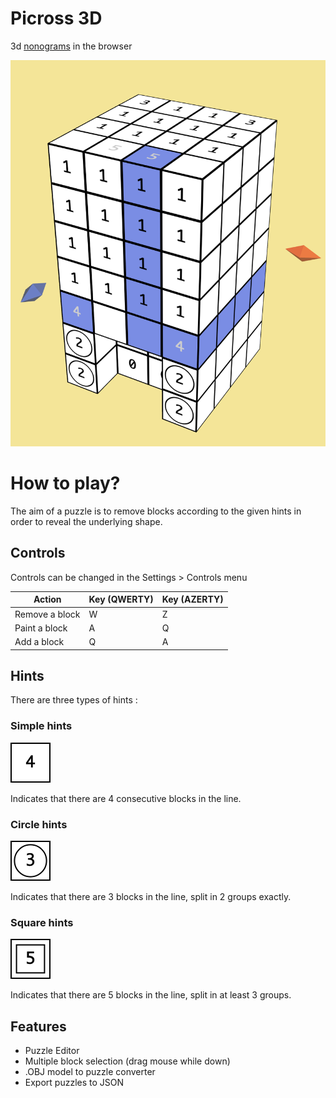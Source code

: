 # Picross 3D

3d [nonograms](https://www.wikiwand.com/en/Nonogram) in the browser

![Demo puzzle](res/imgs/chair.png)

# How to play?

The aim of a puzzle is to remove blocks according to the given hints in order to reveal the underlying shape.

## Controls

Controls can be changed in the Settings > Controls menu

| Action         | Key (QWERTY) | Key (AZERTY) |
|----------------|--------------|--------------|
| Remove a block | W            | Z            |
| Paint a block  | A            | Q            |
| Add a block    | Q            | A            |

## Hints

There are three types of hints :

### Simple hints

<img src='res/imgs/simple_hint.png' alt='Simple hint' width='64'>

Indicates that there are 4 consecutive blocks in the line.

### Circle hints

<img src='res/imgs/circle_hint.png' alt='Circle hint' width='64'>

Indicates that there are 3 blocks in the line, split in 2 groups exactly. 

### Square hints

<img src='res/imgs/square_hint.png' alt='Square hint' width='64'>

Indicates that there are 5 blocks in the line, split in at least 3 groups.

## Features

- Puzzle Editor
- Multiple block selection (drag mouse while down)
- .OBJ model to puzzle converter
- Export puzzles to JSON